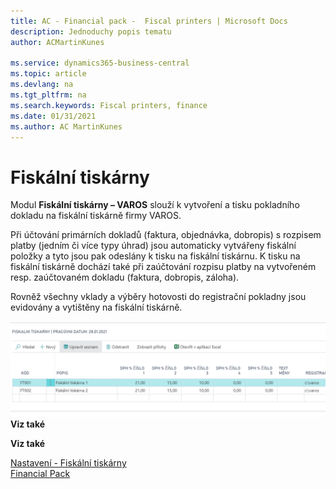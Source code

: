 ```yaml
---
title: AC - Financial pack -  Fiscal printers | Microsoft Docs
description: Jednoduchy popis tematu
author: ACMartinKunes

ms.service: dynamics365-business-central
ms.topic: article
ms.devlang: na
ms.tgt_pltfrm: na
ms.search.keywords: Fiscal printers, finance 
ms.date: 01/31/2021
ms.author: AC MartinKunes
---
```

# Fiskální tiskárny

Modul **Fiskální tiskárny – VAROS** slouží k vytvoření a tisku pokladního dokladu na fiskální tiskárně firmy VAROS. 

Při účtování primárních dokladů (faktura, objednávka, dobropis) s rozpisem platby (jedním či více typy úhrad) jsou automaticky vytvářeny fiskální položky a tyto jsou pak odeslány k tisku na fiskální tiskárnu. K tisku na fiskální tiskárně dochází také při zaúčtování rozpisu platby na vytvořeném resp. zaúčtovaném dokladu (faktura, dobropis, záloha).

Rovněž všechny vklady a výběry hotovosti do registrační pokladny jsou evidovány a vytištěny na fiskální tiskárně.

![Fiskální tiskrány](media/fiscal_printers.png "Fiskální tiskrány")
**Viz také**

**Viz také**

[Nastavení - Fiskální tiskárny](fiscal-printers-setup.md)  
[Financial Pack](finance-pack.md)  
